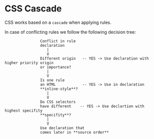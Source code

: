 
# CSS Cascade

CSS works based on a `cascade` when applying rules.

In case of conflicting rules we follow the following decision tree:


                    Conflict in rule
                    declaration
                       |
                       V
                    Different origin   -- YES -> Use declaration with higher priority origin
                    or importance?
                       |
                       V
                    Is one rule
                    an HTML            -- YES -> Use in declaration
                    **inline-style**?
                       |
                       V
                    Do CSS selectors
                    have different    -- YES -> Use declartion with highest specifity
                    **specifity**?
                       |
                       V
                    Use declaration that
                    comes later in **source order**